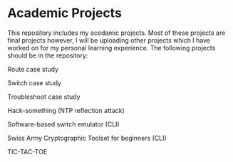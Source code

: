 # Academic Projects
This repository includes my acedamic projects. Most of these projects are final projects however, I will be uploading other projects which I have worked on for my personal learning experience. The following projects should be in the repository:
 
Route case study 

Switch case study 

Troubleshoot case study

Hack-something (NTP reflection attack)

Software-based switch emulator (CLI)

Swiss Army Cryptographic Toolset for beginners (CLI)

TIC-TAC-TOE


 
 

